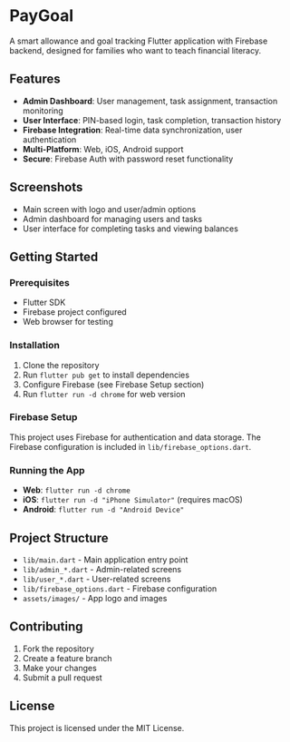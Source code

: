 # PayGoal

A smart allowance and goal tracking Flutter application with Firebase backend, designed for families who want to teach financial literacy.

## Features

- **Admin Dashboard**: User management, task assignment, transaction monitoring
- **User Interface**: PIN-based login, task completion, transaction history  
- **Firebase Integration**: Real-time data synchronization, user authentication
- **Multi-Platform**: Web, iOS, Android support
- **Secure**: Firebase Auth with password reset functionality

## Screenshots

- Main screen with logo and user/admin options
- Admin dashboard for managing users and tasks
- User interface for completing tasks and viewing balances

## Getting Started

### Prerequisites

- Flutter SDK
- Firebase project configured
- Web browser for testing

### Installation

1. Clone the repository
2. Run `flutter pub get` to install dependencies
3. Configure Firebase (see Firebase Setup section)
4. Run `flutter run -d chrome` for web version

### Firebase Setup

This project uses Firebase for authentication and data storage. The Firebase configuration is included in `lib/firebase_options.dart`.

### Running the App

- **Web**: `flutter run -d chrome`
- **iOS**: `flutter run -d "iPhone Simulator"` (requires macOS)
- **Android**: `flutter run -d "Android Device"`

## Project Structure

- `lib/main.dart` - Main application entry point
- `lib/admin_*.dart` - Admin-related screens
- `lib/user_*.dart` - User-related screens
- `lib/firebase_options.dart` - Firebase configuration
- `assets/images/` - App logo and images

## Contributing

1. Fork the repository
2. Create a feature branch
3. Make your changes
4. Submit a pull request

## License

This project is licensed under the MIT License.
